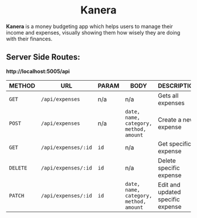 <h1 align="center">Kanera</h1>

**Kanera** is a money budgeting app which helps users to manage their income and expenses, visually showing them how wisely they are doing with their finances.

## Server Side Routes:
**http://localhost:5005/api**

|**METHOD**    |    **URL**           |    **PARAM**     |   **BODY**       |   **DESCRIPTION**  |
|--------------|----------------------|------------------|------------------|--------------------|
|`GET`         |  `/api/expenses`     |      n/a         |      n/a         |  Gets all expenses |
|`POST`        |  `/api/expenses`     |      n/a         | `date, name, category, method, amount` | Create a new expense |
|`GET`         | `/api/expenses/:id`  |      `id`        |      n/a         | Get specific expense |
|`DELETE`      | `/api/expenses/:id`  |      `id`        |      n/a         |  Delete specific expense |
|`PATCH`       | `/api/expenses/:id`  |      `id`        | `date, name, category, method, amount` | Edit and updated specific expense |